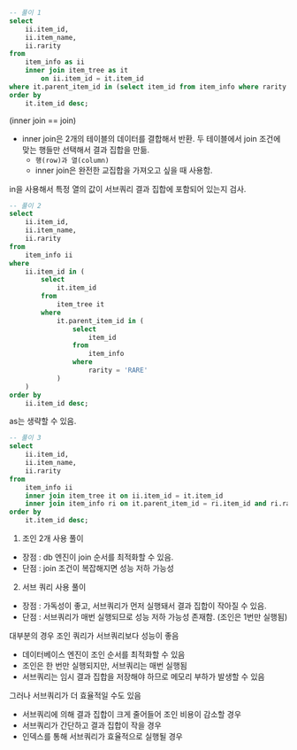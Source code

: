 ```sql
-- 풀이 1
select
    ii.item_id,
    ii.item_name,
    ii.rarity
from
    item_info as ii
    inner join item_tree as it
        on ii.item_id = it.item_id
where it.parent_item_id in (select item_id from item_info where rarity = 'RARE')
order by
    it.item_id desc;
```

(inner join == join)

- inner join은 2개의 테이블의 데이터를 결합해서 반환. 두 테이블에서 join 조건에 맞는 행들만 선택해서 결과 집합을 만듦.
  - `행(row)과 열(column)`
  - inner join은 완전한 교집합을 가져오고 싶을 때 사용함.

in을 사용해서 특정 열의 값이 서브쿼리 결과 집합에 포함되어 있는지 검사.

```sql
-- 풀이 2
select
    ii.item_id,
    ii.item_name,
    ii.rarity
from
    item_info ii
where
    ii.item_id in (
        select
            it.item_id
        from
            item_tree it
        where
            it.parent_item_id in (
                select
                    item_id
                from
                    item_info
                where
                    rarity = 'RARE'
            )
    )
order by
    ii.item_id desc;
```

as는 생략할 수 있음.

```sql
-- 풀이 3
select
    ii.item_id,
    ii.item_name,
    ii.rarity
from
    item_info ii
    inner join item_tree it on ii.item_id = it.item_id
    inner join item_info ri on it.parent_item_id = ri.item_id and ri.rarity = 'RARE'
order by
    it.item_id desc;
```

1. 조인 2개 사용 풀이

- 장점 : db 엔진이 join 순서를 최적화할 수 있음.
- 단점 : join 조건이 복잡해지면 성능 저하 가능성

2. 서브 쿼리 사용 풀이

- 장점 : 가독성이 좋고, 서브쿼리가 먼저 실행돼서 결과 집합이 작아질 수 있음.
- 단점 : 서브쿼리가 매번 실행되므로 성능 저하 가능성 존재함. (조인은 1번만 실행됨)

대부분의 경우 조인 쿼리가 서브쿼리보다 성능이 좋음

- 데이터베이스 엔진이 조인 순서를 최적화할 수 있음
- 조인은 한 번만 실행되지만, 서브쿼리는 매번 실행됨
- 서브쿼리는 임시 결과 집합을 저장해야 하므로 메모리 부하가 발생할 수 있음

그러나 서브쿼리가 더 효율적일 수도 있음

- 서브쿼리에 의해 결과 집합이 크게 줄어들어 조인 비용이 감소할 경우
- 서브쿼리가 간단하고 결과 집합이 작을 경우
- 인덱스를 통해 서브쿼리가 효율적으로 실행될 경우
